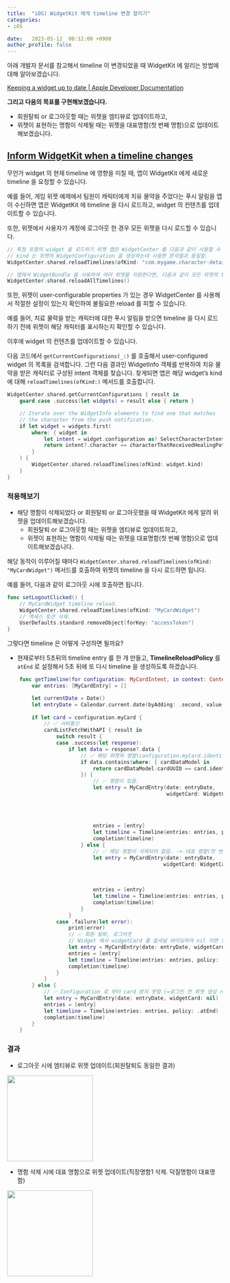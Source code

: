 ```yaml
---
title:  "iOS) WidgetKit 에게 timeline 변경 알리기"
categories:
- iOS

date:   2023-05-12  00:12:00 +0900
author_profile: false
---
```

아래 개발자 문서를 참고해서 timeline 이 변경되었을 때 WidgetKit 에 알리는 방법에 대해 알아보겠습니다.

[Keeping a widget up to date | Apple Developer Documentation](https://developer.apple.com/documentation/widgetkit/keeping-a-widget-up-to-date#Inform-WidgetKit-when-a-timeline-changes)

**그리고 다음의 목표를 구현해보겠습니다.**

- 회원탈퇴 or 로그아웃할 때는 위젯을 엠티뷰로 업데이트하고,
- 위젯이 표현하는 명함이 삭제될 때는 위젯을 대표명함(첫 번째 명함)으로 업데이트해보겠습니다.

## [Inform WidgetKit when a timeline changes](https://developer.apple.com/documentation/widgetkit/keeping-a-widget-up-to-date#Inform-WidgetKit-when-a-timeline-changes)

무언가 widget 의 현재 timeline 에 영향을 미칠 때, 앱이 WidgetKit 에게 새로운 timeline 을 요청할 수 있습니다.

예를 들어, 게임 위젯 예제에서 팀원이 캐릭터에게 치유 물약을 주었다는 푸시 알림을 앱이 수신하면 앱은 WidgetKit 에 timeline 을 다시 로드하고, widget 의 컨텐츠를 업데이트할 수 있습니다.

또한, 위젯에서 사용자가 계정에 로그아웃 한 경우 모든 위젯을 다시 로드할 수 있습니다.

```swift
// 특정 유형의 widget 을 로드하기 위햇 앱은 WidgetCenter 를 다음과 같이 사용할 수 있음.
// kind 는 위젯의 WidgetConfiguration 을 생성하는데 사용한 문자열과 동일함.
WidgetCenter.shared.reloadTimelines(ofKind: "com.mygame.character-detail")

// 앱에서 WidgetBundle 을 사용하여 여러 위젯을 지원한다면, 다음과 같이 모든 위젯의 timeline 을 다시 로드할 수 있음.
WidgetCenter.shared.reloadAllTimelines()
```

또한, 위젯이 user-configurable properties 가 있는 경우 WidgetCenter 를 사용해서 적절한 설정이 있는지 확인하여 불필요한 reload 를 피할 수 있습니다.

예를 들어, 치료 물략을 받는 캐릭터에 대한 푸시 알림을 받으면 timeline 을 다시 로드하기 전에 위젯이 해당 캐릭터를 표시하는지 확인할 수 있습니다.

이후에 widget 의 컨텐츠를 업데이트할 수 있습니다.

다음 코드에서 `getCurrentConfigurations(_:)` 를 호출해서 user-configured widget 의 목록을 검색합니다. 그런 다음 결과인 WidgetInfo 객체를 반복하여 치유 물약을 받은 캐릭터로 구성된 intent 객체를 찾습니다. 찾게되면 앱은 해당 widget’s kind 에 대해 `reloadTimelines(ofKind:)` 메서드를 호출합니다.

```swift
WidgetCenter.shared.getCurrentConfigurations { result in
    guard case .success(let widgets) = result else { return }

    // Iterate over the WidgetInfo elements to find one that matches
    // the character from the push notification.
    if let widget = widgets.first(
        where: { widget in
            let intent = widget.configuration as? SelectCharacterIntent
            return intent?.character == characterThatReceivedHealingPotion
        }
    ) {
        WidgetCenter.shared.reloadTimelines(ofKind: widget.kind)
    }
}
```

### 적용해보기

- 해당 명함이 삭제되었다 or 회원탈퇴 or 로그아웃했을 때 WidgetKit 에게 알려 위젯을 업데이트해보겠습니다.
    - 회원탈퇴 or 로그아웃할 때는 위젯을 엠티뷰로 업데이트하고,
    - 위젯이 표현하는 명함이 삭제될 때는 위젯을 대표명함(첫 번째 명함)으로 업데이트해보겠습니다.

해당 동작이 이루어질 때마다 `WidgetCenter.shared.reloadTimelines(ofKind: "MyCardWidget")` 메서드를 호출하여 위젯의 timeline 을 다시 로드하면 됩니다.

예를 들어, 다음과 같이 로그아웃 시에 호출하면 됩니다.

```swift
func setLogoutClicked() {
    // MyCardWidget timeline reload.
    WidgetCenter.shared.reloadTimelines(ofKind: "MyCardWidget")
    // 액세스 토큰 삭제.
    UserDefaults.standard.removeObject(forKey: "accessToken")
}
```

그렇다면 timeline 은 어떻게 구성하면 될까요?

- 현재로부터 5초뒤의 timeline entry 를 한 개 만들고, **TimelineReloadPolicy** 를 `atEnd` 로 설정해서 5초 뒤에 또 다시 timeline 을 생성하도록 하겠습니다.

```swift
    func getTimeline(for configuration: MyCardIntent, in context: Context, completion: @escaping (Timeline<Entry>) -> Void) {
        var entries: [MyCardEntry] = []

        let currentDate = Date()
        let entryDate = Calendar.current.date(byAdding: .second, value: 5, to: currentDate) ?? Date()
        
        if let card = configuration.myCard {
            // ✅ 서버통신
            cardListFetchWithAPI { result in
                switch result {
                case .success(let response):
                    if let data = response?.data {
                        // ✅ 해당 위젯의 명함(configuration.myCard.identifier)이 현재 로그인된 계정의 명함 목록(cardDataModel.cardUUID)에 있는가? 
                        if data.contains(where: { cardDataModel in
                            return cardDataModel.cardUUID == card.identifier
                        }) {
                            // ✅ 명함이 있음.
                            let entry = MyCardEntry(date: entryDate,
                                                    widgetCard: WidgetCard(cardUUID: card.identifier ?? "",
                                                                           title: card.displayString,
                                                                           userName: card.userName ?? "",
                                                                           // fetchImage: 이미지 다운로드 메서드.
                                                                           backgroundImage: fetchImage(card.cardImage ?? "")))
                            entries = [entry]
                            let timeline = Timeline(entries: entries, policy: .atEnd)
                            completion(timeline)
                        } else {
                            // ✅ 해당 명함이 삭제되어 없음. -> 대표 명함(첫 번째 명함)을 보여주도록 함
                            let entry = MyCardEntry(date: entryDate,
                                                   widgetCard: WidgetCard(cardUUID: data[0].cardUUID,
                                                                           title: data[0].cardName,
                                                                           userName: data[0].userName,
                                                                           backgroundImage: fetchImage(data[0].cardImage)))
                            entries = [entry]
                            let timeline = Timeline(entries: entries, policy: .atEnd)
                            completion(timeline)
                        }
                    }
                case .failure(let error):
                    print(error)
                    // ✅ 회원 탈퇴, 로그아웃
                    // Widget 에서 widgetCard 를 옵셔널 바이딩하여 nil 이면 엠티뷰가 설정되도록 분기처리하였습니다.
                    let entry = MyCardEntry(date: entryDate, widgetCard: nil)
                    entries = [entry]
                    let timeline = Timeline(entries: entries, policy: .atEnd)
                    completion(timeline)
                }
            }
        } else {
            // ✅ Configuration 로 부터 card 받지 못함.(=로그인 전 위젯 생성 시)
            let entry = MyCardEntry(date: entryDate, widgetCard: nil)
            entries = [entry]
            let timeline = Timeline(entries: entries, policy: .atEnd)
            completion(timeline)
        }
    }
```

### 결과

- 로그아웃 시에 엠티뷰로 위젯 업데이트(회원탈퇴도 동일한 결과)

<img src="https://github.com/TeamNADA/NADA-iOS-ForRelease/assets/69136340/bf43ad75-898d-428b-9a84-ca569082a799" width ="200">

- 명함 삭제 시에 대표 명함으로 위젯 업데이트(직장명함1 삭제. 덕질명함이 대표명함)

<img src="https://github.com/TeamNADA/NADA-iOS-ForRelease/assets/69136340/a65d2e65-416a-44c3-8b91-ed192451ba2e" width="200">

